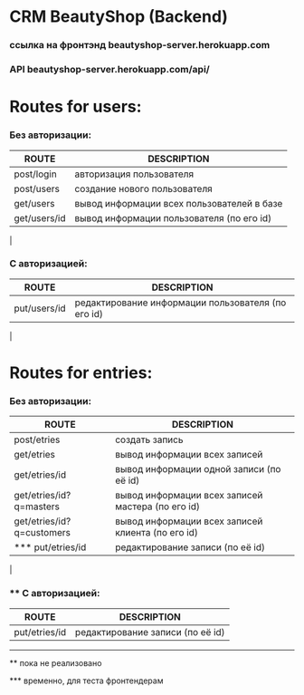 # CRM BeautyShop (Backend)


### ссылка на фронтэнд  beautyshop-server.herokuapp.com

### API beautyshop-server.herokuapp.com/api/

# Routes for users:

### Без авторизации:

| ROUTE | DESCRIPTION |
| ------------ | ------------ |
| post/login | авторизация пользователя |
| post/users | создание нового пользователя |
| get/users | вывод информации всех пользователей в базе |
| get/users/id | вывод информации пользователя (по его id) |
|
  
### C авторизацией:

| ROUTE | DESCRIPTION |
| ------ | ------ |
| put/users/id | редактирование информации пользователя (по его id) |
|



# Routes for entries:
### Без авторизации:

| ROUTE | DESCRIPTION |
| ------------ | ------------ |
| post/etries | создать запись |
| get/etries | вывод информации всех записей |
| get/etries/id | вывод информации одной записи (по её id) |
| get/etries/id?q=masters | вывод информации всех записей мастера (по его id) |
| get/etries/id?q=customers | вывод информации всех записей клиента (по его id) |
| *** put/etries/id | редактирование записи (по её id) |
|
  
### ** C авторизацией:

| ROUTE | DESCRIPTION |
| ------------ | ------------ |
| put/etries/id  | редактирование записи (по её id) |


---

** пока не реализовано

*** временно, для теста фронтендерам
